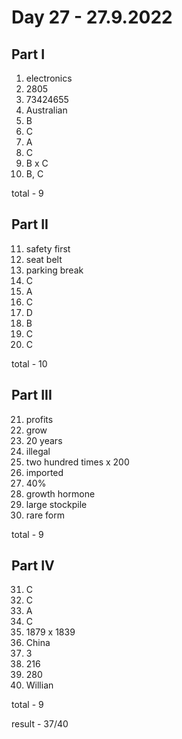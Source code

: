 # Day 27 - 27.9.2022

## Part I

1. electronics
2. 2805 
3. 73424655
4. Australian
5. B
6. C
7. A
8. C
9. B x C
10. B, C

total - 9

## Part II

11. safety first
12. seat belt
13. parking break
14. C
15. A
16. C
17. D
18. B
19. C
20. C

total - 10

## Part III

21. profits
22. grow
23. 20 years
24. illegal
25. two hundred times x 200
26. imported
27. 40%
28. growth hormone
29. large stockpile 
30. rare form

total - 9

## Part IV

31. C
32. C 
33. A
34. C
35. 1879 x 1839
36. China
37. 3
38. 216
39. 280
40. Willian

total - 9

result - 37/40
